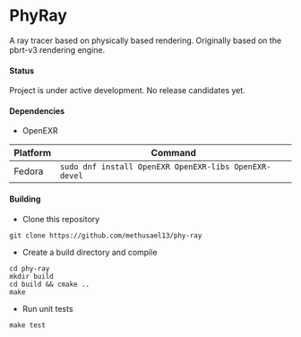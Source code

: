 # PhyRay
A ray tracer based on physically based rendering. Originally based on the pbrt-v3 rendering engine.

#### Status
Project is under active development. No release candidates yet.

#### Dependencies
- OpenEXR

| Platform | Command |
| -------- | ------- |
| Fedora | `sudo dnf install OpenEXR OpenEXR-libs OpenEXR-devel` |

#### Building
- Clone this repository
```
git clone https://github.com/methusael13/phy-ray
```
- Create a build directory and compile
```
cd phy-ray
mkdir build
cd build && cmake ..
make
```
- Run unit tests
```
make test
```
